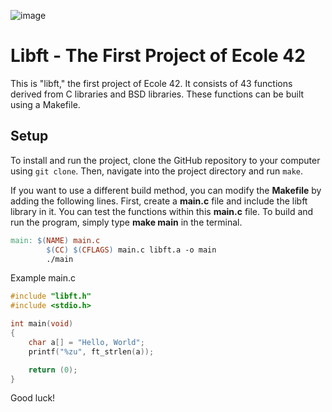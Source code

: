 ![image](https://github.com/user-attachments/assets/37b6258e-bb00-45c5-bd1f-03f92fa0cbd1)

# Libft - The First Project of Ecole 42 

This is "libft," the first project of Ecole 42. It consists of 43 functions derived from C libraries and BSD libraries. These functions can be built using a Makefile.

## Setup

To install and run the project, clone the GitHub repository to your computer using `git clone`. Then, navigate into the project directory and run `make`.

If you want to use a different build method, you can modify the **Makefile** by adding the following lines. First, create a **main.c** file and include the libft library in it. You can test the functions within this **main.c** file. To build and run the program, simply type **make main** in the terminal.

```Makefile
main: $(NAME) main.c
        $(CC) $(CFLAGS) main.c libft.a -o main
        ./main
```

Example main.c

```c
#include "libft.h"
#include <stdio.h>

int main(void)
{
    char a[] = "Hello, World";
    printf("%zu", ft_strlen(a));

    return (0);
}
```

Good luck!

